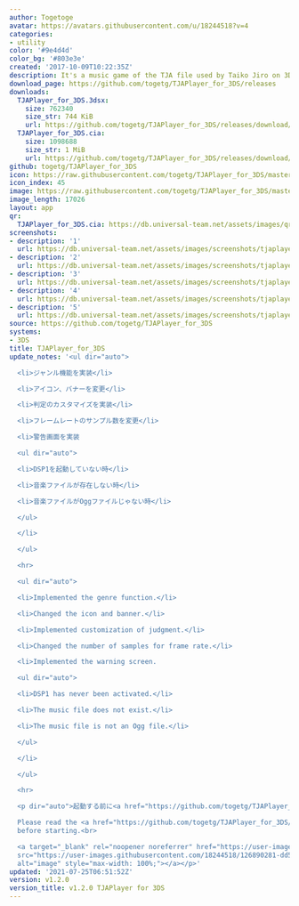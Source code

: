 ```yaml
---
author: Togetoge
avatar: https://avatars.githubusercontent.com/u/18244518?v=4
categories:
- utility
color: '#9e4d4d'
color_bg: '#803e3e'
created: '2017-10-09T10:22:35Z'
description: It's a music game of the TJA file used by Taiko Jiro on 3DS.
download_page: https://github.com/togetg/TJAPlayer_for_3DS/releases
downloads:
  TJAPlayer_for_3DS.3dsx:
    size: 762340
    size_str: 744 KiB
    url: https://github.com/togetg/TJAPlayer_for_3DS/releases/download/v1.2.0/TJAPlayer_for_3DS.3dsx
  TJAPlayer_for_3DS.cia:
    size: 1098688
    size_str: 1 MiB
    url: https://github.com/togetg/TJAPlayer_for_3DS/releases/download/v1.2.0/TJAPlayer_for_3DS.cia
github: togetg/TJAPlayer_for_3DS
icon: https://raw.githubusercontent.com/togetg/TJAPlayer_for_3DS/master/resource/icon.png
icon_index: 45
image: https://raw.githubusercontent.com/togetg/TJAPlayer_for_3DS/master/resource/banner.png
image_length: 17026
layout: app
qr:
  TJAPlayer_for_3DS.cia: https://db.universal-team.net/assets/images/qr/tjaplayer_for_3ds-cia.png
screenshots:
- description: '1'
  url: https://db.universal-team.net/assets/images/screenshots/tjaplayer_for_3ds/1.png
- description: '2'
  url: https://db.universal-team.net/assets/images/screenshots/tjaplayer_for_3ds/2.png
- description: '3'
  url: https://db.universal-team.net/assets/images/screenshots/tjaplayer_for_3ds/3.png
- description: '4'
  url: https://db.universal-team.net/assets/images/screenshots/tjaplayer_for_3ds/4.png
- description: '5'
  url: https://db.universal-team.net/assets/images/screenshots/tjaplayer_for_3ds/5.png
source: https://github.com/togetg/TJAPlayer_for_3DS
systems:
- 3DS
title: TJAPlayer_for_3DS
update_notes: '<ul dir="auto">

  <li>ジャンル機能を実装</li>

  <li>アイコン、バナーを変更</li>

  <li>判定のカスタマイズを実装</li>

  <li>フレームレートのサンプル数を変更</li>

  <li>警告画面を実装

  <ul dir="auto">

  <li>DSP1を起動していない時</li>

  <li>音楽ファイルが存在しない時</li>

  <li>音楽ファイルがOggファイルじゃない時</li>

  </ul>

  </li>

  </ul>

  <hr>

  <ul dir="auto">

  <li>Implemented the genre function.</li>

  <li>Changed the icon and banner.</li>

  <li>Implemented customization of judgment.</li>

  <li>Changed the number of samples for frame rate.</li>

  <li>Implemented the warning screen.

  <ul dir="auto">

  <li>DSP1 has never been activated.</li>

  <li>The music file does not exist.</li>

  <li>The music file is not an Ogg file.</li>

  </ul>

  </li>

  </ul>

  <hr>

  <p dir="auto">起動する前に<a href="https://github.com/togetg/TJAPlayer_for_3DS/blob/master/README.md">README</a>を読んでください。<br>

  Please read the <a href="https://github.com/togetg/TJAPlayer_for_3DS/blob/master/README_en.md">README</a>
  before starting.<br>

  <a target="_blank" rel="noopener noreferrer" href="https://user-images.githubusercontent.com/18244518/126890281-dd597f67-821a-4cd3-a6d0-e37c725418fe.png"><img
  src="https://user-images.githubusercontent.com/18244518/126890281-dd597f67-821a-4cd3-a6d0-e37c725418fe.png"
  alt="image" style="max-width: 100%;"></a></p>'
updated: '2021-07-25T06:51:52Z'
version: v1.2.0
version_title: v1.2.0 TJAPlayer for 3DS
---
```

